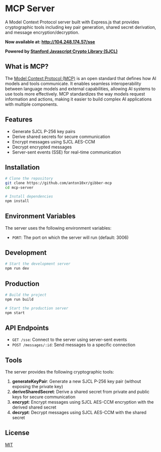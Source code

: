 # MCP Server

A Model Context Protocol server built with Express.js that provides cryptographic tools including key pair generation, shared secret derivation, and message encryption/decryption.

**Now available at: http://104.248.174.57/sse**

**Powered by [Stanford Javascript Crypto Library (SJCL)](https://www.npmjs.com/package/sjcl)**

## What is MCP?

The [Model Context Protocol (MCP)](https://github.com/modelcontextprotocol) is an open standard that defines how AI models and tools communicate. It enables seamless interoperability between language models and external capabilities, allowing AI systems to use tools more effectively. MCP standardizes the way models request information and actions, making it easier to build complex AI applications with multiple components.

## Features

- Generate SJCL P-256 key pairs
- Derive shared secrets for secure communication
- Encrypt messages using SJCL AES-CCM
- Decrypt encrypted messages
- Server-sent events (SSE) for real-time communication

## Installation

```bash
# Clone the repository
git clone https://github.com/anton10xr/gibber-mcp
cd mcp-server

# Install dependencies
npm install
```

## Environment Variables

The server uses the following environment variables:

- `PORT`: The port on which the server will run (default: 3006)

## Development

```bash
# Start the development server
npm run dev
```

## Production

```bash
# Build the project
npm run build

# Start the production server
npm start
```

## API Endpoints

- `GET /sse`: Connect to the server using server-sent events
- `POST /messages/:id`: Send messages to a specific connection

## Tools

The server provides the following cryptographic tools:

1. **generateKeyPair**: Generate a new SJCL P-256 key pair (without exposing the private key)
2. **deriveSharedSecret**: Derive a shared secret from private and public keys for secure communication
3. **encrypt**: Encrypt messages using SJCL AES-CCM encryption with the derived shared secret
4. **decrypt**: Decrypt messages using SJCL AES-CCM with the shared secret

## License

[MIT](LICENSE)
